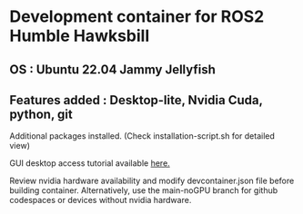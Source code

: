 # Development container for ROS2 Humble Hawksbill
## OS : Ubuntu 22.04 Jammy Jellyfish
## Features added : Desktop-lite, Nvidia Cuda, python, git
Additional packages installed. (Check installation-script.sh for detailed view)

GUI desktop access tutorial available [here.](https://github.com/devcontainers/features/tree/main/src/desktop-lite)

Review nvidia hardware availability and modify devcontainer.json file before building container.
Alternatively, use the main-noGPU branch for github codespaces or devices without nvidia hardware.

